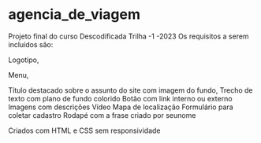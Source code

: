 # agencia_de_viagem
Projeto final do curso Descodificada Trilha -1 -2023
Os requisitos a serem incluídos são:

Logotipo,

Menu,

Título destacado sobre o assunto do site com imagem do fundo,
Trecho de texto com plano de fundo colorido
Botão com link interno ou externo
Imagens com descrições
Vídeo
Mapa de localização
Formulário para coletar cadastro
Rodapé com a frase criado por seunome

Criados com HTML e CSS sem responsividade 
